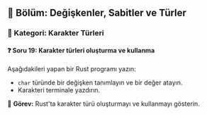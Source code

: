 ## 📘 Bölüm: Değişkenler, Sabitler ve Türler  
### 🔹 Kategori: Karakter Türleri  
#### ❓ Soru 19: Karakter türleri oluşturma ve kullanma

Aşağıdakileri yapan bir Rust programı yazın:

- `char` türünde bir değişken tanımlayın ve bir değer atayın.
- Karakteri terminale yazdırın.

🔧 **Görev:** Rust'ta karakter türü oluşturmayı ve kullanmayı gösterin.
